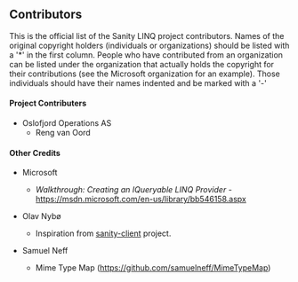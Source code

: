 ﻿Contributors
--------------
This is the official list of the Sanity LINQ project contributors.
Names of the original copyright holders (individuals or organizations)
should be listed with a '*' in the first column. People who have 
contributed from an organization can be listed under the organization
that actually holds the copyright for their contributions (see the 
Microsoft organization for an example). Those individuals should have
their names indented and be marked with a '-'
 
#### Project Contributers

* Oslofjord Operations AS
  - Reng van Oord

#### Other Credits

* Microsoft
  - *Walkthrough: Creating an IQueryable LINQ Provider* - https://msdn.microsoft.com/en-us/library/bb546158.aspx

* Olav Nybø
  - Inspiration from [sanity-client](https://github.com/onybo/sanity-client) project.
   
* Samuel Neff
  - Mime Type Map (https://github.com/samuelneff/MimeTypeMap) 